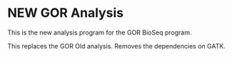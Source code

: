 # NEW GOR Analysis

This is the new analysis program for the GOR BioSeq program. 

This replaces the GOR Old analysis. Removes the dependencies on GATK.
